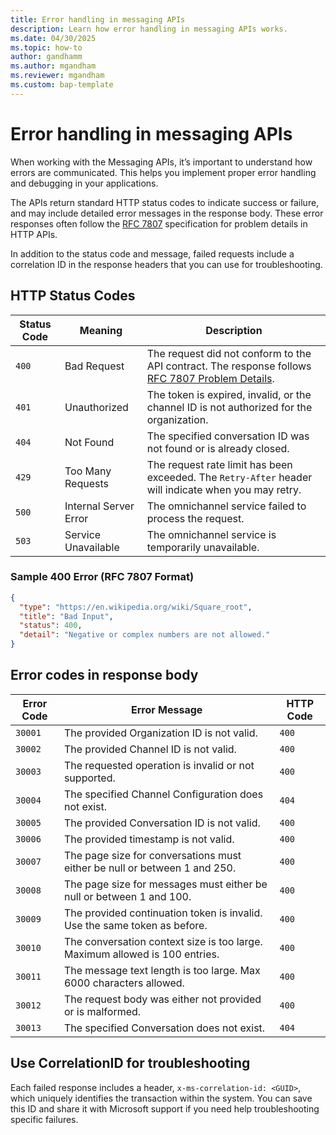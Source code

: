 ```yaml
---
title: Error handling in messaging APIs
description: Learn how error handling in messaging APIs works.
ms.date: 04/30/2025
ms.topic: how-to
author: gandhamm
ms.author: mgandham
ms.reviewer: mgandham
ms.custom: bap-template
---
```


# Error handling in messaging APIs

When working with the Messaging APIs, it’s important to understand how errors are communicated. This helps you implement proper error handling and debugging in your applications.

The APIs return standard HTTP status codes to indicate success or failure, and may include detailed error messages in the response body. These error responses often follow the [RFC 7807](https://datatracker.ietf.org/doc/html/rfc7807) specification for problem details in HTTP APIs.

In addition to the status code and message, failed requests include a correlation ID in the response headers that you can use for troubleshooting.


## HTTP Status Codes

| Status Code | Meaning             | Description |
|-------------|---------------------|-------------|
| `400`       | Bad Request          | The request did not conform to the API contract. The response follows [RFC 7807 Problem Details](https://datatracker.ietf.org/doc/html/rfc7807). |
| `401`       | Unauthorized         | The token is expired, invalid, or the channel ID is not authorized for the organization. |
| `404`       | Not Found            | The specified conversation ID was not found or is already closed. |
| `429`       | Too Many Requests    | The request rate limit has been exceeded. The `Retry-After` header will indicate when you may retry. |
| `500`       | Internal Server Error| The omnichannel service failed to process the request. |
| `503`       | Service Unavailable  | The omnichannel service is temporarily unavailable. |



### Sample 400 Error (RFC 7807 Format)

```json
{
  "type": "https://en.wikipedia.org/wiki/Square_root",
  "title": "Bad Input",
  "status": 400,
  "detail": "Negative or complex numbers are not allowed."
}

```

## Error codes in response body

| Error Code | Error Message                                                               | HTTP Code |
| ---------- | --------------------------------------------------------------------------- | --------- |
| `30001`    | The provided Organization ID is not valid.                                  | `400`     |
| `30002`    | The provided Channel ID is not valid.                                       | `400`     |
| `30003`    | The requested operation is invalid or not supported.                        | `400`     |
| `30004`    | The specified Channel Configuration does not exist.                         | `404`     |
| `30005`    | The provided Conversation ID is not valid.                                  | `400`     |
| `30006`    | The provided timestamp is not valid.                                        | `400`     |
| `30007`    | The page size for conversations must either be null or between 1 and 250.   | `400`     |
| `30008`    | The page size for messages must either be null or between 1 and 100.        | `400`     |
| `30009`    | The provided continuation token is invalid. Use the same token as before.   | `400`     |
| `30010`    | The conversation context size is too large. Maximum allowed is 100 entries. | `400`     |
| `30011`    | The message text length is too large. Max 6000 characters allowed.          | `400`     |
| `30012`    | The request body was either not provided or is malformed.                   | `400`     |
| `30013`    | The specified Conversation does not exist.                                  | `404`     |


## Use CorrelationID for troubleshooting

Each failed response includes a header, `x-ms-correlation-id: <GUID>`, which uniquely identifies the transaction within the system. You can save this ID and share it with Microsoft support if you need help troubleshooting specific failures.
